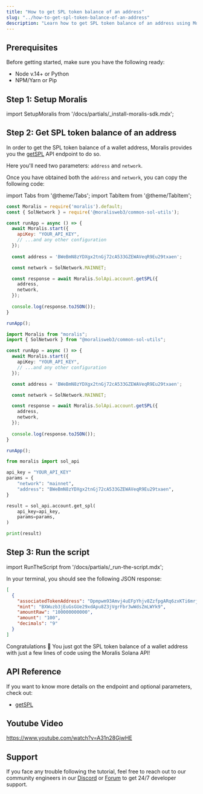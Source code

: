 ```yaml
---
title: "How to get SPL token balance of an address"
slug: "../how-to-get-spl-token-balance-of-an-address"
description: "Learn how to get SPL token balance of an address using Moralis Solana API."
---
```

## Prerequisites

Before getting started, make sure you have the following ready:

- Node v.14+ or Python
- NPM/Yarn or Pip

## Step 1: Setup Moralis

import SetupMoralis from '/docs/partials/_install-moralis-sdk.mdx';

<SetupMoralis node="moralis @moralisweb3/common-sol-utils" python="moralis" />

## Step 2: Get SPL token balance of an address

In order to get the SPL token balance of a wallet address, Moralis provides you the [getSPL](/web3-data-api/reference/get-spl) API endpoint to do so.

Here you'll need two parameters: `address` and `network`.

Once you have obtained both the `address` and `network`, you can copy the following code:

import Tabs from '@theme/Tabs';
import TabItem from '@theme/TabItem';

<Tabs groupId="programming-language">
  <TabItem value="javascript" label="index.js (JavaScript)" default>

```javascript index.js
const Moralis = require('moralis').default;
const { SolNetwork } = require('@moralisweb3/common-sol-utils');

const runApp = async () => {
  await Moralis.start({
    apiKey: "YOUR_API_KEY",
    // ...and any other configuration
  });
  
  const address = 'BWeBmN8zYDXgx2tnGj72cA533GZEWAVeqR9Eu29txaen';

  const network = SolNetwork.MAINNET;

  const response = await Moralis.SolApi.account.getSPL({
    address,
    network,
  });
  
  console.log(response.toJSON());
}

runApp();
```

</TabItem>
<TabItem value="typescript" label="index.ts (TypeScript)">

```typescript index.ts
import Moralis from "moralis";
import { SolNetwork } from "@moralisweb3/common-sol-utils";

const runApp = async () => {
  await Moralis.start({
    apiKey: "YOUR_API_KEY",
    // ...and any other configuration
  });

  const address = 'BWeBmN8zYDXgx2tnGj72cA533GZEWAVeqR9Eu29txaen';

  const network = SolNetwork.MAINNET;

  const response = await Moralis.SolApi.account.getSPL({
    address,
    network,
  });
  
  console.log(response.toJSON());
}

runApp();
```

</TabItem>
<TabItem value="python" label="index.py (Python)">

```python index.py
from moralis import sol_api

api_key = "YOUR_API_KEY"
params = {
    "network": "mainnet", 
    "address": "BWeBmN8zYDXgx2tnGj72cA533GZEWAVeqR9Eu29txaen", 
}

result = sol_api.account.get_spl(
    api_key=api_key,
    params=params,
)

print(result)
```

</TabItem>
</Tabs>



## Step 3: Run the script

import RunTheScript from '/docs/partials/_run-the-script.mdx';

<RunTheScript />

In your terminal, you should see the following JSON response:

```json
[
  {
    "associatedTokenAddress": "Dpmpwm93Amvj4uEFpYhjv8ZzfpgARq6zxKTi6mrj97gW",
    "mint": "BXWuzb3jEuGsGUe29xdApu8Z3jVgrFbr3wWdsZmLWYk9",
    "amountRaw": "100000000000",
    "amount": "100",
    "decimals": "9"
  }
]
```

Congratulations 🥳 You just got the SPL token balance of a wallet address with just a few lines of code using the Moralis Solana API!

## API Reference

If you want to know more details on the endpoint and optional parameters, check out:

- [getSPL](/web3-data-api/reference/get-spl)

## Youtube Video

https://www.youtube.com/watch?v=A31n28GjwHE

## Support

If you face any trouble following the tutorial, feel free to reach out to our community engineers in our [Discord](https://moralis.io/discord) or [Forum](https://forum.moralis.io) to get 24/7 developer support.